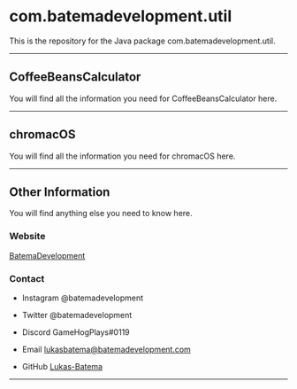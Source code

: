 # com.batemadevelopment.util
This is the repository for the Java package com.batemadevelopment.util.

___
## CoffeeBeansCalculator
You will find all the information you need for CoffeeBeansCalculator here.

___
## chromacOS
You will find all the information you need for chromacOS here.

___
## Other Information
You will find anything else you need to know here.

### Website
[BatemaDevelopment](https://www.batemadevelopment.com)

### Contact
- Instagram
@batemadevelopment

- Twitter
@batemadevelopment

- Discord
GameHogPlays#0119

- Email
[lukasbatema@batemadevelopment.com](mailto:lukasbatema@batemadevelopment.com)

- GitHub
[Lukas-Batema](https://www.github.com/Lukas-Batema)
___
